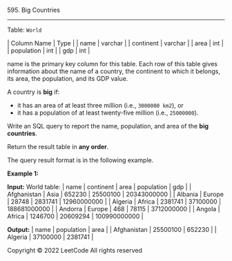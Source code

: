 595\. Big Countries

* * *

Table: `World`

| Column Name | Type    |
| name        | varchar |
| continent   | varchar |
| area        | int     |
| population  | int     |
| gdp         | int     |

name is the primary key column for this table.
Each row of this table gives information about the name of a country, the continent to which it belongs, its area, the population, and its GDP value.

A country is **big** if:

*   it has an area of at least three million (i.e., `3000000 km2`), or
*   it has a population of at least twenty-five million (i.e., `25000000`).

Write an SQL query to report the name, population, and area of the **big countries**.

Return the result table in **any order**.

The query result format is in the following example.

**Example 1:**

**Input:** 
World table:
| name          | continent   | area      | population   | gdp            |
| Afghanistan   | Asia        | 652230    | 25500100     | 20343000000    |
| Albania       | Europe      | 28748     | 2831741      | 12960000000    |
| Algeria       | Africa      | 2381741   | 37100000     | 188681000000   |
| Andorra       | Europe      | 468       | 78115        | 3712000000     |
| Angola        | Africa      | 1246700   | 20609294     | 100990000000   |

**Output:** 
| name        | population | area    |
| Afghanistan | 25500100   | 652230  |
| Algeria     | 37100000   | 2381741 |

Copyright ©️ 2022 LeetCode All rights reserved